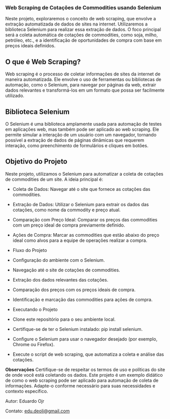 ### Web Scraping de Cotações de Commodities usando Selenium
Neste projeto, exploraremos o conceito de web scraping, que envolve a extração automatizada de dados de sites na internet. Utilizaremos a biblioteca Selenium para realizar essa extração de dados. O foco principal será a coleta automática de cotações de commodities, como soja, milho, petróleo, etc., e a identificação de oportunidades de compra com base em preços ideais definidos.

## O que é Web Scraping?
Web scraping é o processo de coletar informações de sites da internet de maneira automatizada. Ele envolve o uso de ferramentas ou bibliotecas de automação, como o Selenium, para navegar por páginas da web, extrair dados relevantes e transformá-los em um formato que possa ser facilmente utilizado.

## Biblioteca Selenium
O Selenium é uma biblioteca amplamente usada para automação de testes em aplicações web, mas também pode ser aplicado ao web scraping. Ele permite simular a interação de um usuário com um navegador, tornando possível a extração de dados de páginas dinâmicas que requerem interação, como preenchimento de formulários e cliques em botões.

## Objetivo do Projeto
Neste projeto, utilizamos o Selenium para automatizar a coleta de cotações de commodities de um site. A ideia principal é:

  - Coleta de Dados: Navegar até o site que fornece as cotações das commodities.
    
  - Extração de Dados: Utilizar o Selenium para extrair os dados das cotações, como nome da commodity e preço atual.
    
  - Comparação com Preço Ideal: Comparar os preços das commodities com um preço ideal de compra previamente definido.
    
  - Ações de Compra: Marcar as commodities que estão abaixo do preço ideal como alvos para a equipe de operações realizar a compra.
    
  - Fluxo do Projeto
    
  - Configuração do ambiente com o Selenium.
    
  - Navegação até o site de cotações de commodities.
    
  - Extração dos dados relevantes das cotações.
    
  - Comparação dos preços com os preços ideais de compra.
    
  - Identificação e marcação das commodities para ações de compra.
    
  - Executando o Projeto
    
  - Clone este repositório para o seu ambiente local.
    
  - Certifique-se de ter o Selenium instalado: pip install selenium.
    
  - Configure o Selenium para usar o navegador desejado (por exemplo, Chrome ou Firefox).
    
  - Execute o script de web scraping, que automatiza a coleta e análise das cotações.
  
**Observações**
Certifique-se de respeitar os termos de uso e políticas do site de onde você está coletando os dados.
Este projeto é um exemplo didático de como o web scraping pode ser aplicado para automação de coleta de informações. Adapte-o conforme necessário para suas necessidades e contexto específico.


Autor: Eduardo Ojr

Contato: edu.deoli@gmail.com
